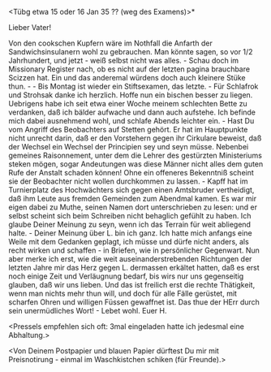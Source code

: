  <Tübg etwa 15 oder 16 Jan 35 ?? (weg des Examens)>*

Lieber Vater!

Von den cookschen Kupfern wäre im Nothfall die Anfarth der Sandwichsinsulanern wohl zu gebrauchen. Man könnte sagen, so vor 1/2 Jahrhundert, und jetzt - weiß selbst nicht was alles. - Schau doch im Missionary Register nach, ob es nicht auf der letzten pagina brauchbare Scizzen hat. Ein und das anderemal würdens doch auch kleinere Stüke thun. - - Bis Montag ist wieder ein Stiftsexamen, das letzte. - Für Schlafrok und Strohsak danke ich herzlich. Hoffe nun ein bischen besser zu liegen. Uebrigens habe ich seit etwa einer Woche meinem schlechten Bette zu verdanken, daß ich bälder aufwache und dann auch aufstehe. Ich befinde mich dabei ausnehmend wohl, und schlafe Abends leichter ein. - Hast Du vom Angriff des Beobachters auf Stetten gehört. Er hat im Hauptpunkte nicht unrecht darin, daß er den Vorstehern gegen ihr Cirkulare beweist, daß der Wechsel ein Wechsel der Principien sey und seyn müsse. Nebenbei gemeines Raisonnement, unter dem die Lehrer des gestürzten Ministeriums steken mögen, sogar Andeutungen was diese Männer nicht alles dem guten Rufe der Anstalt schaden können! Ohne ein offeneres Bekenntniß scheint sie der Beobachter nicht wollen durchkommen zu lassen. - Kapff hat im Turnierplatz des Hochwächters sich gegen einen Amtsbruder vertheidigt, daß ihm Leute aus fremden Gemeinden zum Abendmal kamen. Es war mir eigen dabei zu Muthe, seinen Namen dort unterschrieben zu lesen: und er selbst scheint sich beim Schreiben nicht behaglich gefühlt zu haben. Ich glaube Deiner Meinung zu seyn, wenn ich das Terrain für weit abliegend halte. - Deiner Meinung über L. bin ich ganz. Ich hatte mich anfangs eine Weile mit dem Gedanken geplagt, ich müsse und dürfe nicht anders, als recht wirken und schaffen - in Briefen, wie in persönlicher Gegenwart. Nun aber merke ich erst, wie die weit auseinanderstrebenden Richtungen der letzten Jahre mir das Herz gegen L. dermassen erkältet hatten, daß es erst noch einige Zeit und Verläugnung bedarf, bis wirs nur uns gegenseitig glauben, daß wir uns lieben. Und das ist freilich erst die rechte Thätigkeit, wenn man nichts mehr thun will, und doch für alle Fälle gerüstet, mit scharfen Ohren und willigen Füssen gewaffnet ist. Das thue der HErr durch sein unermüdliches Wort! - Lebet wohl. Euer H.

<Pressels empfehlen sich oft: 3mal eingeladen hatte ich jedesmal eine Abhaltung.>

<Von Deinem Postpapier und blauen Papier dürftest Du mir mit Preisnotirung - einmal im Waschkistchen schiken (für Freunde).>

